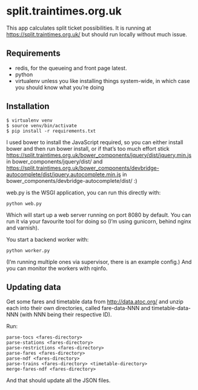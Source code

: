 split.traintimes.org.uk
=======================

This app calculates split ticket possibilities. It is running at
https://split.traintimes.org.uk/ but should run locally without much issue.

Requirements
------------

* redis, for the queueing and front page latest.
* python
* virtualenv unless you like installing things system-wide, in which case you
  should know what you’re doing

Installation
------------

    $ virtualenv venv
    $ source venv/bin/activate
    $ pip install -r requirements.txt

I used bower to install the JavaScript required, so you can either install
bower and then run bower install, or if that’s too much effort stick
https://split.traintimes.org.uk/bower_components/jquery/dist/jquery.min.js in
bower_components/jquery/dist/ and
https://split.traintimes.org.uk/bower_components/devbridge-autocomplete/dist/jquery.autocomplete.min.js
in bower_components/devbridge-autocomplete/dist/ :)

web.py is the WSGI application, you can run this directly with:

    python web.py

Which will start up a web server running on port 8080 by default. You can run
it via your favourite tool for doing so (I’m using gunicorn, behind
nginx and varnish).

You start a backend worker with:

    python worker.py

(I’m running multiple ones via supervisor, there is an example config.)
And you can monitor the workers with rqinfo.

Updating data
-------------

Get some fares and timetable data from http://data.atoc.org/ and unzip each
into their own directories, called fare-data-NNN and timetable-data-NNN (with
NNN being their respective ID).

Run:

    parse-tocs <fares-directory>
    parse-stations <fares-directory>
    parse-restrictions <fares-directory>
    parse-fares <fares-directory>
    parse-ndf <fares-directory>
    parse-trains <fares-directory> <timetable-directory>
    merge-fares-ndf <fares-directory>

And that should update all the JSON files.
